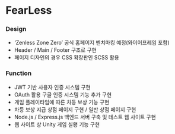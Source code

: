 # FearLess

### Design

- ‘Zenless Zone Zero’ 공식 홈페이지 벤치마킹 예정(와이어프레임 포함)
- Header / Main / Footer 구조로 구현
- 페이지 디자인의 경우 CSS 확장판인 SCSS 활용

### Function

- JWT 기반 사용자 인증 시스템 구현
- OAuth 활용 구글 인증 시스템 기능 추가 구현
- 게임 플레이타임에 따른 차등 보상 기능 구현
- 차등 보상 지급 상점 페이지 구현 / 일반 상점 페이지 구현
- Node.js / Express.js 백엔드 서버 구축 및 테스트 웹 사이트 구현
- 웹 사이트 상 Unity 게임 실횅 기능 구현
